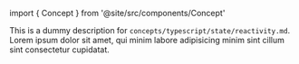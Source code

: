 import { Concept } from '@site/src/components/Concept'

<Concept
  title = "Reactivity"
  kind  = "Core"
  block = {true}>
This is a dummy description for `concepts/typescript/state/reactivity.md`.
Lorem ipsum dolor sit amet, qui minim labore adipisicing minim sint cillum sint consectetur cupidatat.  
</Concept>


